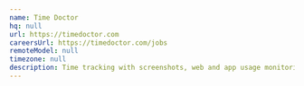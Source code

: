 ```yaml
---
name: Time Doctor
hq: null
url: https://timedoctor.com
careersUrl: https://timedoctor.com/jobs
remoteModel: null
timezone: null
description: Time tracking with screenshots, web and app usage monitoring, and integrations.
---
```


